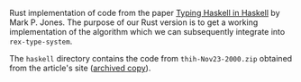 Rust implementation of code from the paper [Typing Haskell in
Haskell](https://web.cecs.pdx.edu/~mpj/thih/thih.pdf) by Mark P. Jones. The
purpose of our Rust version is to get a working implementation of the algorithm
which we can subsequently integrate into `rex-type-system`.

The `haskell` directory contains the code from `thih-Nov23-2000.zip` obtained
from the article's site ([archived
copy](https://web.archive.org/web/20050505064704/http://www.cse.ogi.edu/~mpj/thih/)).
